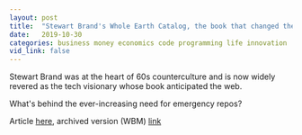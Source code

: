 ```yaml
---
layout: post
title:  "Stewart Brand's Whole Earth Catalog, the book that changed the world"
date:   2019-10-30
categories: business money economics code programming life innovation
vid_link: false
---
```


Stewart Brand was at the heart of 60s counterculture and is now widely revered as the tech visionary whose book anticipated the web.

What's behind the ever-increasing need for emergency repos?

Article [here], archived version (WBM) [link]

[here]: //www.theguardian.com/books/2013/may/05/stewart-brand-whole-earth-catalog

[link]: //archive.org/details/B-001-013-719
